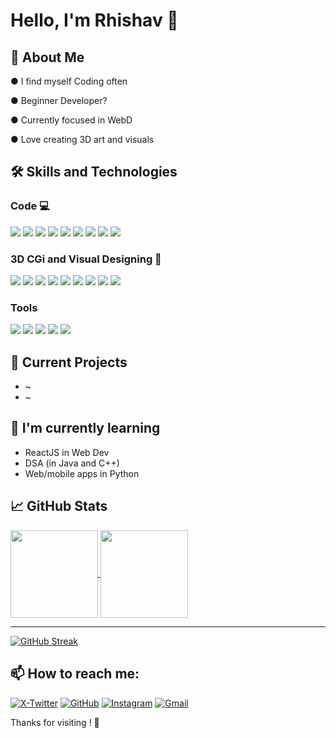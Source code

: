 # Hello, I'm Rhishav 👋



## 🚀 About Me
● I find myself Coding often

● Beginner Developer?

● Currently focused in WebD

● Love creating 3D art and visuals




## 🛠️ Skills and Technologies

### Code 💻
![](https://img.shields.io/badge/C-1d1f21?style=flat&logo=c&logoColor=white&labelColor=A8B9CC)
![](https://img.shields.io/badge/C++-1d1f21?style=flat&logo=c%2B%2B&logoColor=white&labelColor=00599C)
![](https://img.shields.io/badge/Java-1d1f21?style=flat&logo=openjdk&logoColor=white&labelColor=007396)
![](https://img.shields.io/badge/Python-1d1f21?style=flat&logo=python&logoColor=white&labelColor=3776AB)
![](https://img.shields.io/badge/JavaScript-1d1f21?style=flat&logo=javascript&logoColor=white&labelColor=F7DF1E)
![](https://img.shields.io/badge/React-1d1f21?style=flat&logo=react&logoColor=white&labelColor=61DAFB)
![](https://img.shields.io/badge/HTML5-1d1f21?style=flat&logo=html5&logoColor=white&labelColor=E34F26)
![](https://img.shields.io/badge/CSS-1d1f21?style=flat&logo=css3&logoColor=white&labelColor=1572B6)
![](https://img.shields.io/badge/Bootstrap-1d1f21?style=flat&logo=bootstrap&logoColor=white&labelColor=7952B3)

### 3D CGi and Visual Designing 🎨
![](https://img.shields.io/badge/Photoshop-1d1f21?style=flat&logo=adobe-photoshop&logoColor=white&labelColor=31A8FF)
![](https://img.shields.io/badge/Illustrator-1d1f21?style=flat&logo=adobe-illustrator&logoColor=white&labelColor=FF9A00)
![](https://img.shields.io/badge/Premiere%20Pro-1d1f21?style=flat&logo=adobe-premiere-pro&logoColor=white&labelColor=9999FF)
![](https://img.shields.io/badge/Blender-1d1f21?style=flat&logo=blender&logoColor=white&labelColor=F5792A)
![](https://img.shields.io/badge/Unreal%20Engine-1d1f21?style=flat&logo=unreal-engine&logoColor=white&labelColor=0E1128)
![](https://img.shields.io/badge/DaVinci%20Resolve-1d1f21?style=flat&logo=davinci-resolve&logoColor=white&labelColor=233A51)
![](https://img.shields.io/badge/Figma-1d1f21?style=flat&logo=figma&logoColor=white&labelColor=F24E1E)
![](https://img.shields.io/badge/Sketch-1d1f21?style=flat&logo=sketch&logoColor=white&labelColor=F7B500)
![](https://img.shields.io/badge/Cinema%204D-1d1f21?style=flat&logo=cinema-4d&logoColor=white&labelColor=011A6A)

### Tools
![](https://img.shields.io/badge/MS%20Office-1d1f21?style=flat&logo=microsoft-office&logoColor=white&labelColor=D83B01)
![](https://img.shields.io/badge/Notion-1d1f21?style=flat&logo=notion&logoColor=white&labelColor=000000)
![](https://img.shields.io/badge/ChatGPT-1d1f21?style=flat&logo=openai&logoColor=white&labelColor=412991)
![](https://img.shields.io/badge/Gemini-1d1f21?style=flat&logo=google&logoColor=white&labelColor=0A66C2)
![](https://img.shields.io/badge/Claude-1d1f21?style=flat&logo=anthropic&logoColor=white&labelColor=FF6F61)


## 🔭 Current Projects
- ~
- ~

## 🌱 I'm currently learning
- ReactJS in Web Dev
- DSA (in Java and C++)
- Web/mobile apps in Python

## 📈 GitHub Stats

<a href="https://github.com/Rhishavhere">
  <img align="center" height="140" src="https://github-readme-stats.vercel.app/api/top-langs/?username=Rhishavhere&hide=html,tex&title_color=ffffff&text_color=c9cacc&icon_color=2bbc8a&bg_color=1d1f21&langs_count=3&layout=compact" />
</a>
<a href="https://github.com/Rhishavhere">
  <img align="center" height="140" src="https://github-readme-stats.vercel.app/api?username=Rhishavhere&show_icons=true&line_height=27&count_private=true&title_color=ffffff&text_color=c9cacc&icon_color=2bbc8a&bg_color=1d1f21&hide=issues,contribs&show=stars,commits,prs" />
</a>

-------

[![GitHub Streak](https://streak-stats.demolab.com?user=Rhishavhere&theme=dark&card_width=500&card_height=100)](https://git.io/streak-stats)

## 📫 How to reach me:
[![X-Twitter](https://img.shields.io/badge/-X|Twitter-1DA1F2?style=for-the-badge&logo=twitter&logoColor=white)](https://x.com/Rhishavhere)
[![GitHub](https://img.shields.io/badge/-GITHUB-000000?style=for-the-badge&logo=github&logoColor=white)](https://github.com/Rhishavhere)
[![Instagram](https://img.shields.io/badge/-INSTAGRAM-E4405F?style=for-the-badge&logo=instagram&logoColor=white)](https://www.instagram.com/rhishh__/)
[![Gmail](https://img.shields.io/badge/-GMAIL-D14836?style=for-the-badge&logo=gmail&logoColor=white)](rhishh.me@gmail.com)


Thanks for visiting ! 🙌
